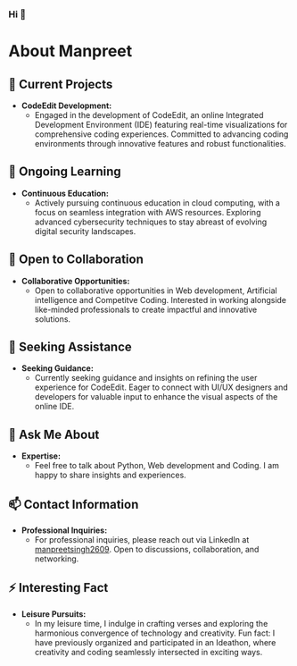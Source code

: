 ### Hi 👋

# About Manpreet

## 🔭 Current Projects

- **CodeEdit Development:**
  - Engaged in the development of CodeEdit, an online Integrated Development Environment (IDE) featuring real-time visualizations for comprehensive coding experiences. Committed to advancing coding environments through innovative features and robust functionalities.

## 🌱 Ongoing Learning

- **Continuous Education:**
  - Actively pursuing continuous education in cloud computing, with a focus on seamless integration with AWS resources. Exploring advanced cybersecurity techniques to stay abreast of evolving digital security landscapes.

## 👯 Open to Collaboration

- **Collaborative Opportunities:**
  - Open to collaborative opportunities in Web development, Artificial intelligence and Competitve Coding. Interested in working alongside like-minded professionals to create impactful and innovative solutions.

## 🤔 Seeking Assistance

- **Seeking Guidance:**
  - Currently seeking guidance and insights on refining the user experience for CodeEdit. Eager to connect with UI/UX designers and developers for valuable input to enhance the visual aspects of the online IDE.

## 💬 Ask Me About

- **Expertise:**
  - Feel free to talk about Python, Web development and Coding. I am happy to share insights and experiences.

## 📫 Contact Information

- **Professional Inquiries:**
  - For professional inquiries, please reach out via LinkedIn at [manpreetsingh2609]([https://www.linkedin.com/in/manpreetsingh2609/). Open to discussions, collaboration, and networking.

## ⚡ Interesting Fact

- **Leisure Pursuits:**
  - In my leisure time, I indulge in crafting verses and exploring the harmonious convergence of technology and creativity. Fun fact: I have previously organized and participated in an Ideathon, where creativity and coding seamlessly intersected in exciting ways.
